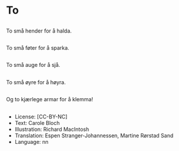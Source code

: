 # To

##
To små hender for å halda.

##
To små føter for å sparka.

##
To små auge for å sjå.

##
To små øyre for å høyra.

##
Og to kjærlege armar for å klemma!

##
* License: [CC-BY-NC]
* Text: Carole Bloch
* Illustration: Richard MacIntosh
* Translation: Espen Stranger-Johannessen, Martine Rørstad Sand
* Language: nn
